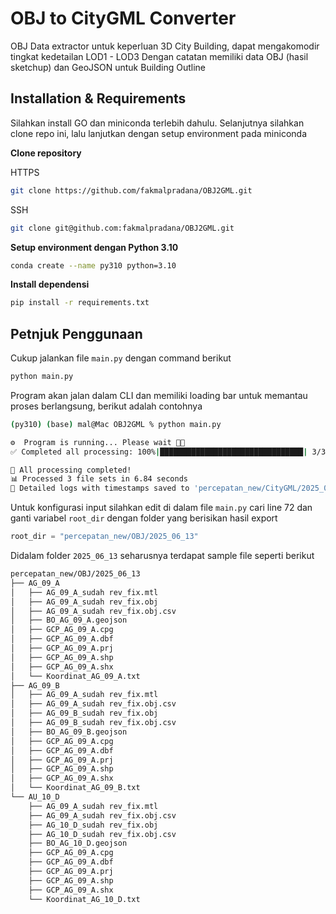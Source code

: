 # OBJ to CityGML Converter
OBJ Data extractor untuk keperluan 3D City Building, dapat mengakomodir tingkat kedetailan LOD1 - LOD3 Dengan catatan memiliki data OBJ (hasil sketchup) dan GeoJSON untuk Building Outline

## Installation & Requirements

Silahkan install GO dan miniconda terlebih dahulu. Selanjutnya silahkan clone repo ini, lalu lanjutkan dengan setup environment pada miniconda

**Clone repository**

HTTPS
```bash
git clone https://github.com/fakmalpradana/OBJ2GML.git
```
SSH
```bash
git clone git@github.com:fakmalpradana/OBJ2GML.git
```

**Setup environment dengan Python 3.10**
```bash
conda create --name py310 python=3.10
```

**Install dependensi**
```bash
pip install -r requirements.txt
```
    
## Petnjuk Penggunaan

Cukup jalankan file `main.py` dengan command berikut

```bash
python main.py
```

Program akan jalan dalam CLI dan memiliki loading bar untuk memantau proses berlangsung, berikut adalah contohnya
```bash
(py310) (base) mal@Mac OBJ2GML % python main.py

⚙️  Program is running... Please wait 😬🙏
✅ Completed all processing: 100%|████████████████████████████████| 3/3 [00:06<00:00,  2.27s/file]

🎉 All processing completed!
📊 Processed 3 file sets in 6.84 seconds
📝 Detailed logs with timestamps saved to 'percepatan_new/CityGML/2025_06_13/detailed_processing.log'
```

Untuk konfigurasi input silahkan edit di dalam file `main.py` cari line 72 dan ganti variabel `root_dir` dengan folder yang berisikan hasil export
```python
root_dir = "percepatan_new/OBJ/2025_06_13"
```
Didalam folder `2025_06_13` seharusnya terdapat sample file seperti berikut
```bash
percepatan_new/OBJ/2025_06_13
├── AG_09_A
│   ├── AG_09_A_sudah rev_fix.mtl
│   ├── AG_09_A_sudah rev_fix.obj
│   ├── AG_09_A_sudah rev_fix.obj.csv
│   ├── BO_AG_09_A.geojson
│   ├── GCP_AG_09_A.cpg
│   ├── GCP_AG_09_A.dbf
│   ├── GCP_AG_09_A.prj
│   ├── GCP_AG_09_A.shp
│   ├── GCP_AG_09_A.shx
│   └── Koordinat_AG_09_A.txt
├── AG_09_B
│   ├── AG_09_A_sudah rev_fix.mtl
│   ├── AG_09_A_sudah rev_fix.obj.csv
│   ├── AG_09_B_sudah rev_fix.obj
│   ├── AG_09_B_sudah rev_fix.obj.csv
│   ├── BO_AG_09_B.geojson
│   ├── GCP_AG_09_A.cpg
│   ├── GCP_AG_09_A.dbf
│   ├── GCP_AG_09_A.prj
│   ├── GCP_AG_09_A.shp
│   ├── GCP_AG_09_A.shx
│   └── Koordinat_AG_09_B.txt
└── AU_10_D
    ├── AG_09_A_sudah rev_fix.mtl
    ├── AG_09_A_sudah rev_fix.obj.csv
    ├── AG_10_D_sudah rev_fix.obj
    ├── AG_10_D_sudah rev_fix.obj.csv
    ├── BO_AG_10_D.geojson
    ├── GCP_AG_09_A.cpg
    ├── GCP_AG_09_A.dbf
    ├── GCP_AG_09_A.prj
    ├── GCP_AG_09_A.shp
    ├── GCP_AG_09_A.shx
    └── Koordinat_AG_10_D.txt
```